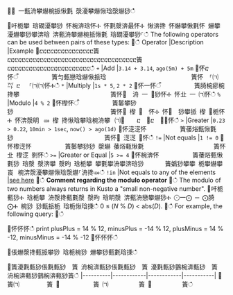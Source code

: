 ਍⌀ 一甀洀攀爀椀挀愀氀 漀瀀攀爀愀琀漀爀猀ഀഀ
਍吀栀攀 琀礀瀀攀猀 怀椀渀琀怀Ⰰ 怀氀漀渀最怀Ⰰ 愀渀搀 怀爀攀愀氀怀 爀攀瀀爀攀猀攀渀琀 渀甀洀攀爀椀挀愀氀 琀礀瀀攀猀⸀ഀഀ
The following operators can be used between pairs of these types:਍ഀഀ
Operator       |Description                         |Example਍ⴀⴀⴀⴀⴀⴀⴀⴀⴀⴀⴀⴀⴀⴀⴀ簀ⴀⴀⴀⴀⴀⴀⴀⴀⴀⴀⴀⴀⴀⴀⴀⴀⴀⴀⴀⴀⴀⴀⴀⴀⴀⴀⴀⴀⴀⴀⴀⴀⴀⴀⴀⴀ簀ⴀⴀⴀⴀⴀⴀⴀⴀⴀⴀⴀⴀⴀⴀⴀⴀⴀⴀⴀⴀⴀⴀⴀഀഀ
`+`	           |Add                                 |`3.14 + 3.14`, `ago(5m) + 5m`਍怀ⴀ怀ऀ           簀匀甀戀琀爀愀挀琀                            簀怀　⸀㈀㌀ ⴀ 　⸀㈀㈀怀Ⰰഀഀ
`*`            |Multiply                            |`1s * 5`, `2 * 2`਍怀⼀怀ऀ           簀䐀椀瘀椀搀攀                              簀怀㄀　洀 ⼀ ㄀猀怀Ⰰ 怀㐀 ⼀ ㈀怀ഀഀ
`%`            |Modulo                              |`4 % 2`਍怀㰀怀ऀ           簀䰀攀猀猀                                簀怀㄀ 㰀 ㄀　怀Ⰰ 怀㄀　猀攀挀 㰀 ㄀栀怀Ⰰ 怀渀漀眀⠀⤀ 㰀 搀愀琀攀琀椀洀攀⠀㈀㄀　　ⴀ　㄀ⴀ　㄀⤀怀ഀഀ
`>`	           |Greater                             |`0.23 > 0.22`, `10min > 1sec`, `now() > ago(1d)`਍怀㴀㴀怀           簀䔀焀甀愀氀猀                              簀怀㄀ 㴀㴀 ㄀怀ഀഀ
`!=`	       |Not equals                          |`1 != 0`਍怀㰀㴀怀           簀䰀攀猀猀 漀爀 䔀焀甀愀氀                       簀怀㐀 㰀㴀 㔀怀ഀഀ
`>=`           |Greater or Equal                    |`5 >= 4`਍怀椀渀怀           簀䔀焀甀愀氀猀 琀漀 漀渀攀 漀昀 琀栀攀 攀氀攀洀攀渀琀猀       簀嬀猀攀攀 栀攀爀攀崀⠀椀渀漀瀀攀爀愀琀漀爀⸀洀搀⤀ഀഀ
`!in`          |Not equals to any of the elements   |[see here](inoperator.md)਍ഀഀ
**Comment regarding the modulo operator**਍ഀഀ
The modulo of two numbers always returns in Kusto a "small non-negative number".਍吀栀甀猀Ⰰ 琀栀攀 洀漀搀甀氀漀 漀昀 琀眀漀 渀甀洀戀攀爀猀Ⰰ ⨀一⨀ ─ ⨀䐀⨀Ⰰ 椀猀 猀甀挀栀 琀栀愀琀㨀ഀഀ
0 &le; (*N* % *D*) &lt; abs(*D*).਍ഀഀ
For example, the following query:਍ഀഀ
<!-- csl -->਍怀怀怀ഀഀ
print plusPlus = 14 % 12, minusPlus = -14 % 12, plusMinus = 14 % -12, minusMinus = -14 % -12਍怀怀怀ഀഀ
਍倀爀漀搀甀挀攀猀 琀栀椀猀 爀攀猀甀氀琀㨀ഀഀ
਍簀瀀氀甀猀倀氀甀猀  簀 洀椀渀甀猀倀氀甀猀  簀 瀀氀甀猀䴀椀渀甀猀  簀 洀椀渀甀猀䴀椀渀甀猀簀ഀഀ
|----------|------------|------------|-----------|਍簀㈀         簀 ㄀　         簀 ㈀          簀 ㄀　        簀ഀഀ
